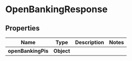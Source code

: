 

# OpenBankingResponse


## Properties

| Name | Type | Description | Notes |
|------------ | ------------- | ------------- | -------------|
|**openBankingPis** | **Object** |  |  |




